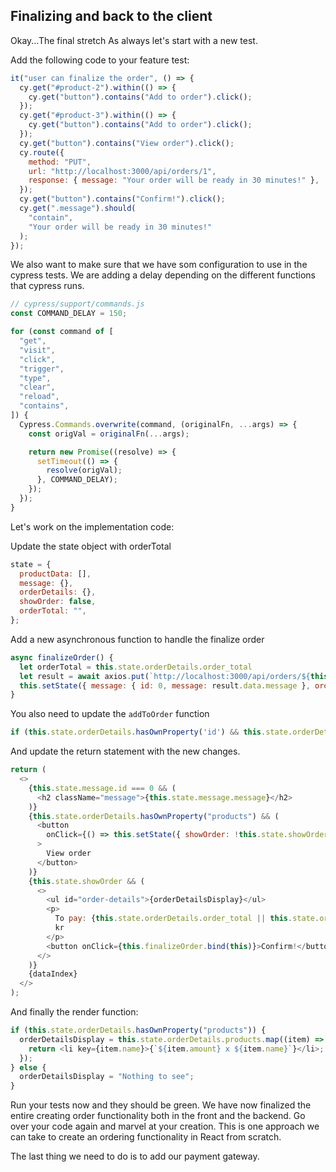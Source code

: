 ## Finalizing and back to the client

Okay...The final stretch
As always let's start with a new test.

Add the following code to your feature test:

```js
it("user can finalize the order", () => {
  cy.get("#product-2").within(() => {
    cy.get("button").contains("Add to order").click();
  });
  cy.get("#product-3").within(() => {
    cy.get("button").contains("Add to order").click();
  });
  cy.get("button").contains("View order").click();
  cy.route({
    method: "PUT",
    url: "http://localhost:3000/api/orders/1",
    response: { message: "Your order will be ready in 30 minutes!" },
  });
  cy.get("button").contains("Confirm!").click();
  cy.get(".message").should(
    "contain",
    "Your order will be ready in 30 minutes!"
  );
});
```

We also want to make sure that we have som configuration to use in the cypress tests. We are adding a delay depending on the different functions that cypress runs.

```js
// cypress/support/commands.js
const COMMAND_DELAY = 150;

for (const command of [
  "get",
  "visit",
  "click",
  "trigger",
  "type",
  "clear",
  "reload",
  "contains",
]) {
  Cypress.Commands.overwrite(command, (originalFn, ...args) => {
    const origVal = originalFn(...args);

    return new Promise((resolve) => {
      setTimeout(() => {
        resolve(origVal);
      }, COMMAND_DELAY);
    });
  });
}
```

Let's work on the implementation code:

Update the state object with orderTotal

```js
state = {
  productData: [],
  message: {},
  orderDetails: {},
  showOrder: false,
  orderTotal: "",
};
```

Add a new asynchronous function to handle the finalize order

```js
async finalizeOrder() {
  let orderTotal = this.state.orderDetails.order_total
  let result = await axios.put(`http://localhost:3000/api/orders/${this.state.orderDetails.id}`, { activity: 'finalize' })
  this.setState({ message: { id: 0, message: result.data.message }, orderTotal: orderTotal,   orderDetails: {}})
}
```

You also need to update the `addToOrder` function

```js
if (this.state.orderDetails.hasOwnProperty('id') && this.state.orderDetails.finalized === false)
```

And update the return statement with the new changes.

```js
return (
  <>
    {this.state.message.id === 0 && (
      <h2 className="message">{this.state.message.message}</h2>
    )}
    {this.state.orderDetails.hasOwnProperty("products") && (
      <button
        onClick={() => this.setState({ showOrder: !this.state.showOrder })}
      >
        View order
      </button>
    )}
    {this.state.showOrder && (
      <>
        <ul id="order-details">{orderDetailsDisplay}</ul>
        <p>
          To pay: {this.state.orderDetails.order_total || this.state.orderTotal}{" "}
          kr
        </p>
        <button onClick={this.finalizeOrder.bind(this)}>Confirm!</button>
      </>
    )}
    {dataIndex}
  </>
);
```

And finally the render function:

```js
if (this.state.orderDetails.hasOwnProperty("products")) {
  orderDetailsDisplay = this.state.orderDetails.products.map((item) => {
    return <li key={item.name}>{`${item.amount} x ${item.name}`}</li>;
  });
} else {
  orderDetailsDisplay = "Nothing to see";
}
```

Run your tests now and they should be green. We have now finalized the entire creating order functionality both in the front and the backend. Go over your code again and marvel at your creation. This is one approach we can take to create an ordering functionality in React from scratch.

The last thing we need to do is to add our payment gateway.
